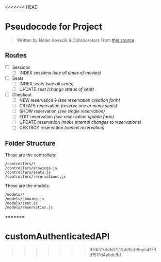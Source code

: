 <<<<<<< HEAD
# Pseudocode for Project
> Written by Nolan Kovacik & Collaborators
> From <a href="http://learnmongodbthehardway.com/schema/theater/">this source</a>

## Routes
- [ ] Sessions
	- [ ] INDEX sessions *(see all times of movies)*
- [ ] Seats
	- [ ] INDEX seats *(see all seats)*
	- [ ] UPDATE seat *(change status of seat)*
- [ ] Checkout
	- [ ] NEW reservation ~~?~~ *(see reservation creation form)*
	- [ ] CREATE reservation *(reserve one or many seats)*
	- [ ] SHOW reservation *(see single reservation)*
	- [ ] EDIT reservation *(see reservation update form)*
	- [ ] UPDATE reservation *(make internal changes to reservations)*
	- [ ] DESTROY reservation *(cancel reservation)*

## Folder Structure
These are the controllers:
```
/controllers/*
/controllers/showings.js
/controllers/seats.js
/controllers/reservations.js
```

These are the models:
```
/models/*
/models/showing.js
/models/seat.js
/models/reservation.js
```
=======
# customAuthenticatedAPI
>>>>>>> 9790776db9727b5f6c08ea54176d1517d4abdc8d
